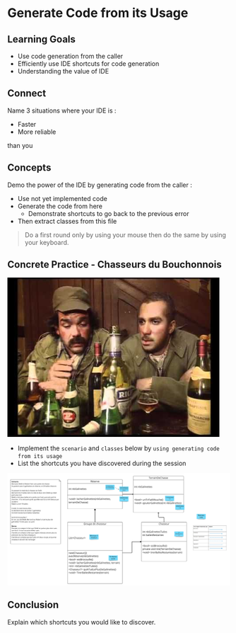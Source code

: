 # Generate Code from its Usage
## Learning Goals
- Use code generation from the caller
- Efficiently use IDE shortcuts for code generation
- Understanding the value of IDE

## Connect
Name 3 situations where your IDE is :

- Faster
- More reliable 

than you

## Concepts
Demo the power of the IDE by generating code from the caller :

- Use not yet implemented code
- Generate the code from here
	- Demonstrate shortcuts to go back to the previous error
- Then extract classes from this file

> Do a first round only by using your mouse then do the same by using your keyboard.

## Concrete Practice - Chasseurs du Bouchonnois
![Chasseurs](img/chasseurs.jpg)

- Implement the `scenario` and `classes` below by `using generating code from its usage`
- List the shortcuts you have discovered during the session

![Class diagram du bouchonnois](img/bouchonnois.jpg)

## Conclusion
Explain which shortcuts you would like to discover.